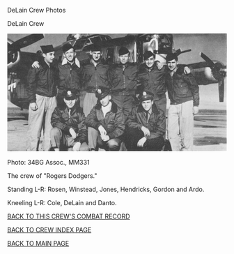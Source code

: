 
DeLain Crew Photos






 




DeLain Crew  
  

![](DeLain.jpg)  

Photo: 34BG Assoc., MM331  

The crew of "Rogers Dodgers."  

Standing L-R: Rosen, Winstead, Jones, Hendricks, Gordon and Ardo.  

Kneeling L-R: Cole, DeLain and Danto.  
  

[BACK TO THIS CREW'S COMBAT RECORD](ValorToVictory/crews/DeLain.md)  

[BACK TO CREW INDEX PAGE](ValorToVictory/000crews.md)  

[BACK TO MAIN PAGE](ValorToVictory/index.html)


